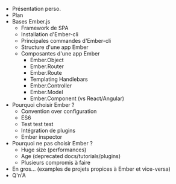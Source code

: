 - Présentation perso.
- Plan
- Bases Ember.js
    - Framework de SPA
    - Installation d'Ember-cli
    - Principales commandes d'Ember-cli
    - Structure d'une app Ember
    - Composantes d'une app Ember
        - Ember.Object
        - Ember.Router
        - Ember.Route
        - Templating Handlebars
        - Ember.Controller
        - Ember.Model
        - Ember.Component (vs React/Angular)
- Pourquoi choisir Ember ?
    - Convention over configuration
    - ES6
    - Test test test
    - Intégration de plugins
    - Ember inspector
- Pourquoi ne pas choisir Ember ?
    - Huge size (performances)
    - Age (deprecated docs/tutorials/plugins)
    - Plusieurs compromis à faire
- En gros... (examples de projets propices à Ember et vice-versa)
- Q'n'A
    